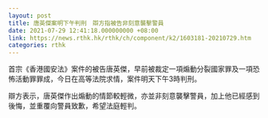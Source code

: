 ```yaml
---
layout: post
title: 唐英傑案明下午判刑　辯方指被告非刻意襲擊警員
date: 2021-07-29 12:41:18.000000000 +08:00
link: https://news.rthk.hk/rthk/ch/component/k2/1603181-20210729.htm
categories: rthk
---
```


首宗《香港國安法》案件的被告唐英傑，早前被裁定一項煽動分裂國家罪及一項恐怖活動罪罪成，今日在高等法院求情，案件明天下午3時判刑。

辯方表示，唐英傑作出煽動的情節較輕微，亦並非刻意襲擊警員，加上他已經感到後悔，並重覆向警員致歉，希望法庭輕判。
